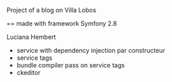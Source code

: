 Project of a blog on Villa Lobos 

== made with framework Symfony 2.8

Luciana Hembert

- service with dependency injection par constructeur
- service tags
- bundle compiler pass on service tags
- ckeditor

